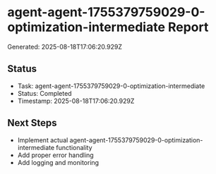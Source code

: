 # agent-agent-1755379759029-0-optimization-intermediate Report

Generated: 2025-08-18T17:06:20.929Z

## Status
- Task: agent-agent-1755379759029-0-optimization-intermediate
- Status: Completed
- Timestamp: 2025-08-18T17:06:20.929Z

## Next Steps
- Implement actual agent-agent-1755379759029-0-optimization-intermediate functionality
- Add proper error handling
- Add logging and monitoring
